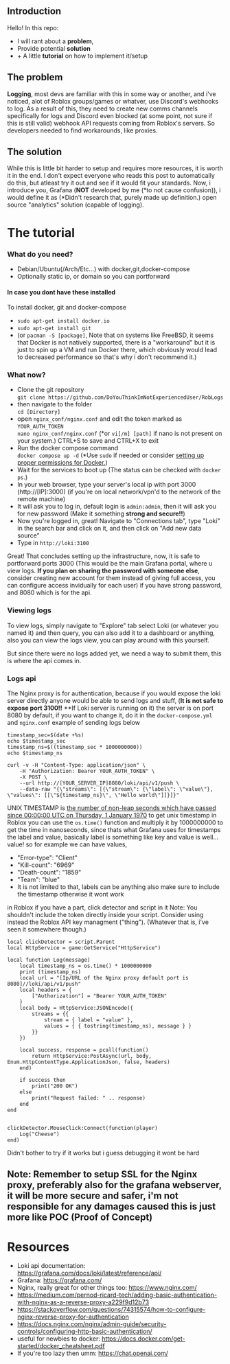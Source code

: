 ## Introduction
Hello!
In this repo: 
- I will rant about a **problem**,
- Provide potential **solution**
- \+ A little **tutorial** on how to implement it/setup

## The problem
**Logging**, most devs are familiar with this in some way or another, and i've noticed, alot of Roblox groups/games or whatver, use Discord's webhooks to log.
As a result of this, they need to create new comms channels specifically for logs and Discord even blocked (at some point, not sure if this is still valid) webhook API requests coming from Roblox's servers.
So developers needed to find workarounds, like proxies.

## The solution
While this is little bit harder to setup and requires more resources, it is worth it in the end. I don't expect everyone who reads this post to automatically do this, but atleast try it out and see if it would fit your standards.
Now, i introduce you, Grafana (**NOT** developed by me (*to not cause confusion)), i would define it as (*Didn't research that, purely made up definition.) open source "analytics" solution (capable of logging). 

# The tutorial

### What do you need?
- Debian/Ubuntu(/Arch/Etc...) with docker,git,docker-compose
- Optionally static ip, or domain so you can portforward
#### In case you dont have these installed
To install docker, git and docker-compose
- `sudo apt-get install docker.io`
- `sudo apt-get install git`
- (or `pacman -S [package]`, Note that on systems like FreeBSD, it seems that Docker is not natively supported, there is a "workaround" but it is just to spin up a VM and run Docker there, which obviously would lead to decreased performance so that's why i don't recommend it.)

### What now?
- Clone the git repository <br>
`git clone https://github.com/DoYouThinkImNotExperiencedUser/RobLogs`
- then navigate to the folder <br>
`cd [Directory]` 
- open `nginx_conf/nginx.conf` and edit the token marked as `YOUR_AUTH_TOKEN` <br>
`nano nginx_conf/nginx.conf` (*or `vi[/m] [path]` if nano is not present on your system.)
CTRL+S to save and CTRL+X to exit
- Run the docker compose command <br>
`docker compose up -d` (*Use `sudo` if needed or consider [setting up proper permissions for Docker.](https://stackoverflow.com/questions/48957195/how-to-fix-docker-got-permission-denied-issue))
- Wait for the services to boot up (The status can be checked with `docker ps`.)
- In your web browser, type your server's local ip with port 3000 (http://[IP]:3000) (if you're on local network/vpn'd to the network of the remote machine)
- It will ask you to log in, default login is `admin:admin`, then it will ask you for new password (Make it something **strong and secure!!**)
- Now you're logged in, great! Navigate to "Connections tab", type "Loki" in the search bar and click on it, and then click on "Add new data source"
- Type in `http://loki:3100`

Great! That concludes setting up the infrastructure, now, it is safe to portforward ports 3000 (This would be the main Grafana portal, where u view logs. **If you plan on sharing the password with someone else**, consider creating new account for them instead of giving full access, you can configure access invidually for each user) if you have strong password, and 8080 which is for the api.

### Viewing logs
To view logs, simply navigate to "Explore" tab select Loki (or whatever you named it) and then query, you can also add it to a dashboard or anything, 
also you can view the logs view, you can play around with this yourself.

But since there were no logs added yet, we need a way to submit them, this is where the api comes in.
### Logs api
The Nginx proxy is for authentication, because if you would expose the loki server directly anyone would be able to send logs and stuff, (**It is not safe to expose port 3100!!** **If Loki server is running on it) the server is on port 8080 by default, if you want to change it, do it in the `docker-compose.yml` and `nginx.conf` example of sending logs below

```
timestamp_sec=$(date +%s)
echo $timestamp_sec
timestamp_ns=$((timestamp_sec * 1000000000))
echo $timestamp_ns

curl -v -H "Content-Type: application/json" \
    -H "Authorization: Bearer YOUR_AUTH_TOKEN" \
    -X POST \
    --url http://[YOUR_SERVER_IP]8080/loki/api/v1/push \
    --data-raw "{\"streams\": [{\"stream\": {\"label\": \"value\"}, \"values\": [[\"${timestamp_ns}\", \"Hello world\"]]}]}"
```

UNIX TIMESTAMP is [the number of non-leap seconds which have passed since 00:00:00 UTC on Thursday, 1 January 1970](https://en.wikipedia.org/wiki/Unix_time) to get unix timestamp in Roblox you can use the `os.time()` function and multiply it by 1000000000 to get the time in nanoseconds, since thats what Grafana uses for timestamps
the label and value, basically label is something like key and value is well... value! so for example we can have values,
- "Error-type": "Client"
- "Kill-count": "6969"
- "Death-count": "1859"
- "Team": "blue"
- It is not limited to that, labels can be anything also make sure to include the timestamp otherwise it wont work

in Roblox if you have a part, click detector and script in it
Note: You shouldn't include the token directly inside your script. Consider using instead the Roblox API key managment ("thing"). (Whatever that is, i've seen it somewhere though.)
```
local clickDetector = script.Parent
local HttpService = game:GetService("HttpService")

local function Log(message)
	local timestamp_ns = os.time() * 1000000000
	print (timestamp_ns)
	local url = "[Ip/URL of the Nginx proxy default port is 8080]//loki/api/v1/push"
	local headers = {
		["Authorization"] = "Bearer YOUR_AUTH_TOKEN"
	}
	local body = HttpService:JSONEncode({
		streams = {{
			stream = { label = "value" },
			values = { { tostring(timestamp_ns), message } }
		}}
	})

	local success, response = pcall(function()
		return HttpService:PostAsync(url, body, Enum.HttpContentType.ApplicationJson, false, headers)
	end)

	if success then
		print("200 OK")
	else
		print("Request failed: " .. response)
	end
end


clickDetector.MouseClick:Connect(function(player)
	Log("Cheese")
end)
```
Didn't bother to try if it works but i guess debugging it wont be hard

## Note: Remember to setup SSL for the Nginx proxy, preferably also for the grafana webserver, it will be more secure and safer, i'm not responsible for any damages caused this is just more like POC (Proof of Concept)

# Resources
 - Loki api documentation: https://grafana.com/docs/loki/latest/reference/api/
 - Grafana: https://grafana.com/
 - Nginx, really great for other things too: https://www.nginx.com/
 - https://medium.com/pernod-ricard-tech/adding-basic-authentication-with-nginx-as-a-reverse-proxy-a229f9d12b73
 - https://stackoverflow.com/questions/74315574/how-to-configure-nginx-reverse-proxy-for-authentication
 - https://docs.nginx.com/nginx/admin-guide/security-controls/configuring-http-basic-authentication/
 - useful for newbies to docker: https://docs.docker.com/get-started/docker_cheatsheet.pdf
 - If you're too lazy then umm: https://chat.openai.com/
